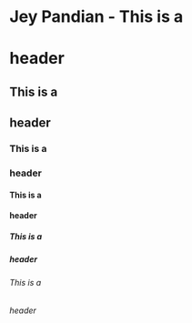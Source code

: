 # Jey Pandian - This is a <h1> header
## This is a <h2> header
### This is a <h3> header
#### This is a <h4> header
##### This is a <h5> header
###### This is a <h6> header
